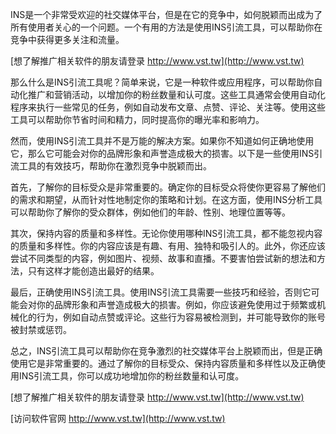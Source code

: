 INS是一个非常受欢迎的社交媒体平台，但是在它的竞争中，如何脱颖而出成为了所有使用者关心的一个问题。一个有用的方法是使用INS引流工具，可以帮助你在竞争中获得更多关注和流量。

[想了解推广相关软件的朋友请登录 http://www.vst.tw](http://www.vst.tw)

那么什么是INS引流工具呢？简单来说，它是一种软件或应用程序，可以帮助你自动化推广和营销活动，以增加你的粉丝数量和认可度。这些工具通常会使用自动化程序来执行一些常见的任务，例如自动发布文章、点赞、评论、关注等。使用这些工具可以帮助你节省时间和精力，同时提高你的曝光率和影响力。

然而，使用INS引流工具并不是万能的解决方案。如果你不知道如何正确地使用它，那么它可能会对你的品牌形象和声誉造成极大的损害。以下是一些使用INS引流工具的有效技巧，帮助你在激烈竞争中脱颖而出。

首先，了解你的目标受众是非常重要的。确定你的目标受众将使你更容易了解他们的需求和期望，从而针对性地制定你的策略和计划。在这方面，使用INS分析工具可以帮助你了解你的受众群体，例如他们的年龄、性别、地理位置等等。

其次，保持内容的质量和多样性。无论你使用哪种INS引流工具，都不能忽视内容的质量和多样性。你的内容应该是有趣、有用、独特和吸引人的。此外，你还应该尝试不同类型的内容，例如图片、视频、故事和直播。不要害怕尝试新的想法和方法，只有这样才能创造出最好的结果。

最后，正确使用INS引流工具。使用INS引流工具需要一些技巧和经验，否则它可能会对你的品牌形象和声誉造成极大的损害。例如，你应该避免使用过于频繁或机械化的行为，例如自动点赞或评论。这些行为容易被检测到，并可能导致你的账号被封禁或惩罚。

总之，INS引流工具可以帮助你在竞争激烈的社交媒体平台上脱颖而出，但是正确使用它是非常重要的。通过了解你的目标受众、保持内容质量和多样性以及正确使用INS引流工具，你可以成功地增加你的粉丝数量和认可度。

[想了解推广相关软件的朋友请登录 http://www.vst.tw](http://www.vst.tw)


[访问软件官网 http://www.vst.tw](http://www.vst.tw)
